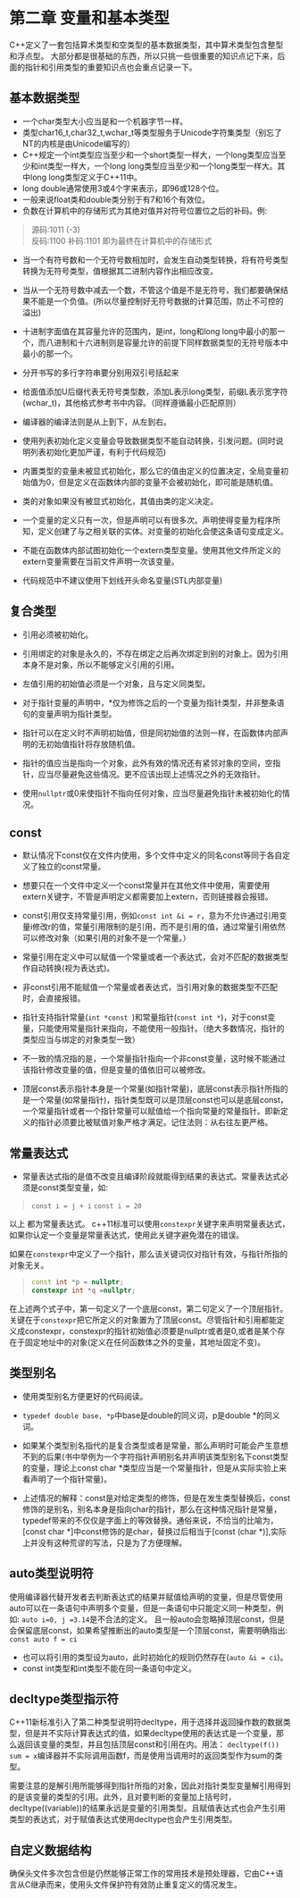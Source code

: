 # 第二章 变量和基本类型

C++定义了一套包括算术类型和空类型的基本数据类型，其中算术类型包含整型和浮点型。
大部分都是很基础的东西，所以只挑一些很重要的知识点记下来，后面的指针和引用类型的重要知识点也会重点记录一下。

## 基本数据类型

* 一个char类型大小应当是和一个机器字节一样。
* 类型char16_t,char32_t,wchar_t等类型服务于Unicode字符集类型（别忘了NT的内核是由Unicode编写的）
* C++规定一个int类型应当至少和一个short类型一样大，一个long类型应当至少和int类型一样大，一个long long类型应当至少和一个long类型一样大。其中long long类型定义于C++11中。
* long double通常使用3或4个字来表示，即96或128个位。
* 一般来说float类和double类分别于有7和16个有效位。
* 负数在计算机中的存储形式为其绝对值并对符号位置位之后的补码。例:

> 源码:1011 (-3)  
> 反码:1100
> 补码:1101 即为最终在计算机中的存储形式

* 当一个有符号数和一个无符号数相加时，会发生自动类型转换，将有符号类型转换为无符号类型，值根据其二进制内容作出相应改变。
* 当从一个无符号数中减去一个数，不管这个值是不是无符号，我们都要确保结果不能是一个负值。(所以尽量控制好无符号数据的计算范围，防止不可控的溢出)
* 十进制字面值在其容量允许的范围内，是int，long和long long中最小的那一个，而八进制和十六进制则是容量允许的前提下同样数据类型的无符号版本中最小的那一个。
* 分开书写的多行字符串要分别用双引号括起来
* 给面值添加U后缀代表无符号类型数，添加L表示long类型，前缀L表示宽字符(wchar_t)，其他格式参考书中内容。（同样遵循最小匹配原则）

* 编译器的编译法则是从上到下，从左到右。
* 使用列表初始化定义变量会导致数据类型不能自动转换，引发问题。(同时说明列表初始化更加严谨，有利于代码规范)
* 内置类型的变量未被显式初始化，那么它的值由定义的位置决定，全局变量初始值为0，但是定义在函数体内部的变量不会被初始化，即可能是随机值。
* 类的对象如果没有被显式初始化，其值由类的定义决定。

* 一个变量的定义只有一次，但是声明可以有很多次。声明使得变量为程序所知，定义创建了与之相关联的实体。对变量的初始化会使这条语句变成定义。
* 不能在函数体内部试图初始化一个extern类型变量。使用其他文件所定义的extern变量需要在当前文件声明一次该变量。
* 代码规范中不建议使用下划线开头命名变量(STL内部变量)

## 复合类型

* 引用必须被初始化。
* 引用绑定的对象是永久的，不存在绑定之后再次绑定到别的对象上。因为引用本身不是对象，所以不能够定义引用的引用。
* 左值引用的初始值必须是一个对象，且与定义同类型。

* 对于指针变量的声明中，*仅为修饰之后的一个变量为指针类型，并非整条语句的变量声明为指针类型。
* 指针可以在定义时不声明初始值，但是同初始值的法则一样，在函数体内部声明的无初始值指针将存放随机值。
* 指针的值应当是指向一个对象，此外有效的情况还有紧邻对象的空间，空指针，应当尽量避免这些情况。更不应该出现上述情况之外的无效指针。
* 使用`nullptr`或0来使指针不指向任何对象，应当尽量避免指针未被初始化的情况。

## const

* 默认情况下const仅在文件内使用，多个文件中定义的同名const等同于各自定义了独立的const常量。
* 想要只在一个文件中定义一个const常量并在其他文件中使用，需要使用extern关键字，不管是声明定义都需要加上extern，否则链接器会报错。
* const引用仅支持常量引用，例如`const int &i = r`，意为不允许通过引用变量i修改r的值，常量引用限制的是引用，而不是引用的值，通过常量引用依然可以修改对象（如果引用的对象不是一个常量。）
* 常量引用在定义中可以赋值一个常量或者一个表达式，会对不匹配的数据类型作自动转换(视为表达式)。
* 非const引用不能赋值一个常量或者表达式，当引用对象的数据类型不匹配时，会直接报错。
  
* 指针支持指针常量(`int *const `)和常量指针(`const int *`)，对于const变量，只能使用常量指针来指向，不能使用一般指针。（绝大多数情况，指针的类型应当与绑定的对象类型一致）
* 不一致的情况指的是，一个常量指针指向一个非const变量，这时候不能通过该指针修改变量的值，但是变量的值依旧可以被修改。

* 顶层const表示指针本身是一个常量(如指针常量)，底层const表示指针所指的是一个常量(如常量指针)，指针类型既可以是顶层const也可以是底层const，一个常量指针或者一个指针常量可以赋值给一个指向常量的常量指针。即新定义的指针必须要比被赋值对象严格才满足。记住法则：从右往左更严格。

## 常量表达式

* 常量表达式指的是值不改变且编译阶段就能得到结果的表达式。常量表达式必须是const类型变量，如:

> `const i = j + i`
> `const i = 20`

以上 都为常量表达式。
c++11标准可以使用`constexpr`关键字来声明常量表达式，如果你认定一个变量是常量表达式，使用此关键字避免潜在的错误。

如果在`constexpr`中定义了一个指针，那么该关键词仅对指针有效，与指针所指的对象无关。

> ```cpp
> const int *p = nullptr;
> constexpr int *q =nullptr;
> ```

在上述两个式子中，第一句定义了一个底层const，第二句定义了一个顶层指针。关键在于`constexpr`把它所定义的对象置为了顶层const。尽管指针和引用都能定义成constexpr，constexpr的指针初始值必须要是nullptr或者是0,或者是某个存在于固定地址中的对象(定义在任何函数体之外的变量，其地址固定不变)。

## 类型别名

* 使用类型别名方便更好的代码阅读。
* `typedef double base, *p`中base是double的同义词，p是double *的同义词。

* 如果某个类型别名指代的是复合类型或者是常量，那么声明时可能会产生意想不到的后果(书中举例为一个字符指针声明别名并声明该类型别名下const类型的变量，理论上const char *类型应当是一个常量指针，但是从实际实验上来看声明了一个指针常量)。
* 上述情况的解释：const是对给定类型的修饰，但是在发生类型替换后，const修饰的是别名，别名本身是指向char的指针，那么在这种情况指针是常量，typedef带来的不仅仅是字面上的等效替换。通俗来说，不恰当的比喻为，[const char *]中const修饰的是char，替换过后相当于[const (char *)],实际上并没有这种荒谬的写法，只是为了方便理解。

## auto类型说明符

使用编译器代替开发者去判断表达式的结果并赋值给声明的变量，但是尽管使用auto可以在一条语句中声明多个变量，但是一条语句中只能定义同一种类型，例如:
`auto i=0, j =3.14`是不合法的定义。
且一般auto会忽略掉顶层const，但是会保留底层const，如果希望推断出的auto类型是一个顶层const，需要明确指出:
`const auto f = ci`

* 也可以将引用的类型设为auto，此时初始化的规则仍然存在(`auto &i = ci`)。
* const int类型和int类型不能在同一条语句中定义。

## decltype类型指示符

C++11新标准引入了第二种类型说明符decltype，用于选择并返回操作数的数据类型，但是并不实际计算表达式的值，如果decltype使用的表达式是一个变量，那么返回该变量的类型，并且包括顶层const和引用在内。用法：
`decltype(f()) sum = x`编译器并不实际调用函数f，而是使用当调用时的返回类型作为sum的类型。

需要注意的是解引用所能够得到指针所指的对象，因此对指针类型变量解引用得到的是该变量的类型的引用。此外，且对要判断的变量加上括号时，decltype((variable))的结果永远是变量的引用类型。且赋值表达式也会产生引用类型的表达式，对于赋值表达式使用decltype也会产生引用类型。

## 自定义数据结构

确保头文件多次包含但是仍然能够正常工作的常用技术是预处理器，它由C++语言从C继承而来，使用头文件保护符有效防止重复定义的情况发生。

